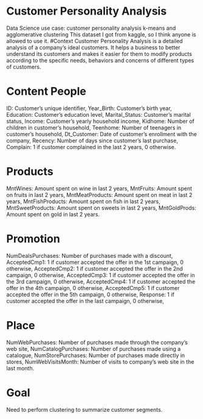 # Customer Personality Analysis 
Data Science use case: customer personality analysis k-means and agglomerative clustering
This dataset I got from kaggle, so I think anyone is allowed to use it.
#Context
Customer Personality Analysis is a detailed analysis of a company’s ideal customers. It helps a business to better understand its customers and makes it easier for them to modify products according to the specific needs, behaviors and concerns of different types of customers.


# Content People

ID: Customer’s unique identifier,
Year_Birth: Customer’s birth year,
Education: Customer’s education level,
Marital_Status: Customer’s marital status,
Income: Customer’s yearly household income,
Kidhome: Number of children in customer’s household,
Teenhome: Number of teenagers in customer’s household,
Dt_Customer: Date of customer’s enrollment with the company,
Recency: Number of days since customer’s last purchase,
Complain: 1 if customer complained in the last 2 years, 0 otherwise.


# Products

MntWines: Amount spent on wine in last 2 years,
MntFruits: Amount spent on fruits in last 2 years,
MntMeatProducts: Amount spent on meat in last 2 years,
MntFishProducts: Amount spent on fish in last 2 years,
MntSweetProducts: Amount spent on sweets in last 2 years,
MntGoldProds: Amount spent on gold in last 2 years.


# Promotion

NumDealsPurchases: Number of purchases made with a discount,
AcceptedCmp1: 1 if customer accepted the offer in the 1st campaign, 0 otherwise,
AcceptedCmp2: 1 if customer accepted the offer in the 2nd campaign, 0 otherwise,
AcceptedCmp3: 1 if customer accepted the offer in the 3rd campaign, 0 otherwise,
AcceptedCmp4: 1 if customer accepted the offer in the 4th campaign, 0 otherwise,
AcceptedCmp5: 1 if customer accepted the offer in the 5th campaign, 0 otherwise,
Response: 1 if customer accepted the offer in the last campaign, 0 otherwise,

# Place

NumWebPurchases: Number of purchases made through the company’s web site,
NumCatalogPurchases: Number of purchases made using a catalogue,
NumStorePurchases: Number of purchases made directly in stores,
NumWebVisitsMonth: Number of visits to company’s web site in the last month.

# Goal
Need to perform clustering to summarize customer segments.
